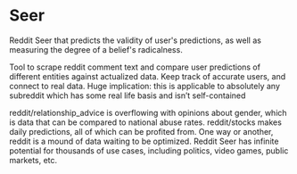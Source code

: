 # Seer
Reddit Seer that predicts the validity of user's predictions, as well as measuring the degree of a belief's radicalness.

Tool to scrape reddit comment text and compare user predictions of different entities against actualized data. 
Keep track of accurate users, and connect to real data.
Huge implication: this is applicable to absolutely any subreddit which has some real life basis and isn’t self-contained

reddit/relationship_advice is overflowing with opinions about gender, which is data that can be compared to national abuse rates. 
reddit/stocks makes daily predictions, all of which can be profited from. 
One way or another, reddit is a mound of data waiting to be optimized. 
Reddit Seer has infinite potential for thousands of use cases, including politics, video games, public markets, etc.
